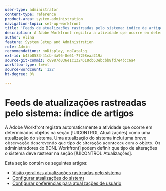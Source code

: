```yaml
---
user-type: administrator
content-type: reference
product-area: system-administration
navigation-topic: set-up-workfront
title: 'Feeds de atualizações rastreadas pelo sistema: índice de artigos'
description: A Adobe Workfront registra a atividade que ocorre em determinados objetos em sua área [!UICONTROL Atualizações]. Uma atualização do sistema inclui uma breve observação descrevendo que tipo de alteração aconteceu com o objeto. [!DNL Workfront] os administradores podem definir que tipo de alterações o sistema deve rastrear na seção [!UICONTROL Atualizações].
author: Alina
feature: System Setup and Administration
role: Admin
recommendations: noDisplay, noCatalog
exl-id: b43b8583-41cb-4a96-8e61-77208eaa219a
source-git-commit: c8987d036e1c1324618cb53ebcbb8fd7e4bcc6a4
workflow-type: tm+mt
source-wordcount: '122'
ht-degree: 0%

---
```


# Feeds de atualizações rastreadas pelo sistema: índice de artigos

<!--Audited: 04/2024-->

A Adobe Workfront registra automaticamente a atividade que ocorre em determinados objetos na seção [!UICONTROL Atualizações] como uma atualização do sistema. Uma atualização do sistema inclui uma breve observação descrevendo que tipo de alteração aconteceu com o objeto. Os administradores do [!DNL Workfront] podem definir que tipo de alterações o sistema deve rastrear na seção [!UICONTROL Atualizações].

Esta seção contém os seguintes artigos:

* [Visão geral das atualizações rastreadas pelo sistema](../../../administration-and-setup/set-up-workfront/system-tracked-update-feeds/system-tracked-update-feeds.md)
* [Configurar atualizações do sistema](../../../administration-and-setup/set-up-workfront/system-tracked-update-feeds/configure-system-updates.md)
* [Configurar preferências para atualizações de usuário](../../../administration-and-setup/set-up-workfront/system-tracked-update-feeds/configure-preferences-user-updates.md)

